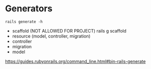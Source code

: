 # Generators
    rails generate -h

- scaffold (NOT ALLOWED FOR PROJECT)
    rails g scaffold
- resource (model, controller, migration)
- controller
- migration
- model

https://guides.rubyonrails.org/command_line.html#bin-rails-generate

